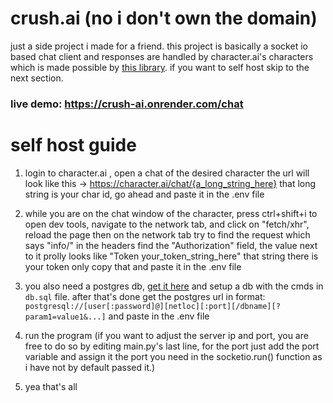 # crush.ai (no i don't own the domain)
just a side project i made for a friend. this project is basically a socket io based chat client and responses are handled by character.ai's characters which is made possible by [this library](https://github.com/kramcat/CharacterAI). if you want to self host skip to the next section.

### live demo: https://crush-ai.onrender.com/chat

# self host guide
1. login to character.ai , open a chat of the desired character the url will look like this -> https://character.ai/chat/{a_long_string_here} that long string is your char id, go ahead and paste it in the .env file

2. while you are on the chat window of the character, press ctrl+shift+i to open dev tools, navigate to the network tab, and click on "fetch/xhr", reload the page then on the network tab try to find the request which says "info/" in the headers find the "Authorization" field, the value next to it prolly looks like "Token your_token_string_here" that string there is your token only copy that and paste it in the .env file

3. you also need a postgres db, [get it here](https://www.postgresql.org/download/) and setup a db with the cmds in `db.sql` file. after that's done get the postgres url in format: `postgresql://[user[:password]@][netloc][:port][/dbname][?param1=value1&...]` and paste in the .env file
3. run the program (if you want to adjust the server ip and port, you are free to do so by editing main.py's last line, for the port just add the port variable and assign it the port you need in the socketio.run() function as i have not by default passed it.)

4. yea that's all
